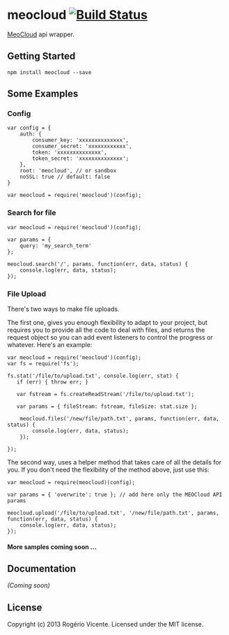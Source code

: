 # meocloud [![Build Status](https://secure.travis-ci.org/rogeriopvl/node-meocloud.png?branch=master)](http://travis-ci.org/rogeriopvl/node-meocloud)

[MeoCloud](http://www.meocloud.pt) api wrapper.

## Getting Started

    npm install meocloud --save

## Some Examples

### Config

    var config = {
        auth: {
            consumer_key: 'xxxxxxxxxxxxxx',
            consumer_secret: 'xxxxxxxxxxxx',
            token: 'xxxxxxxxxxxxxx',
            token_secret: 'xxxxxxxxxxxxxx';
        },
        root: 'meocloud', // or sandbox
        noSSL: true // default: false
    }

    var meocloud = require('meocloud')(config);

### Search for file

    var meocloud = require('meocloud')(config);

    var params = {
        query: 'my_search_term'
    };

    meocloud.search('/', params, function(err, data, status) {
        console.log(err, data, status);
    });

### File Upload

There's two ways to make file uploads.

The first one, gives you enough flexibility to adapt to your project, but requires you to provide all the code to deal with files, and returns the request object so you can add event listeners to control the progress or whatever. Here's an example:

    var meocloud = require('meocloud')(config);
    var fs = require('fs');

    fs.stat('/file/to/upload.txt', console.log(err, stat) {
       if (err) { throw err; }

       var fstream = fs.createReadStream('/file/to/upload.txt');

       var params = { fileStream: fstream, fileSize: stat.size };

        meocloud.files('/new/file/path.txt', params, function(err, data, status) {
            console.log(err, data, status);
        });

    });

The second way, uses a helper method that takes care of all the details for you. If you don't need the flexibility of the method above, just use this:

    var meocloud = require(meocloud)(config);

    var params = { 'overwrite': true }; // add here only the MEOCloud API params

    meocloud.upload('/file/to/upload.txt', '/new/file/path.txt', params, function(err, data, status) {
        console.log(err, data, status);
    });

#### More samples coming soon ...

## Documentation

_(Coming soon)_


## License
Copyright (c) 2013 Rogério Vicente. Licensed under the MIT license.
